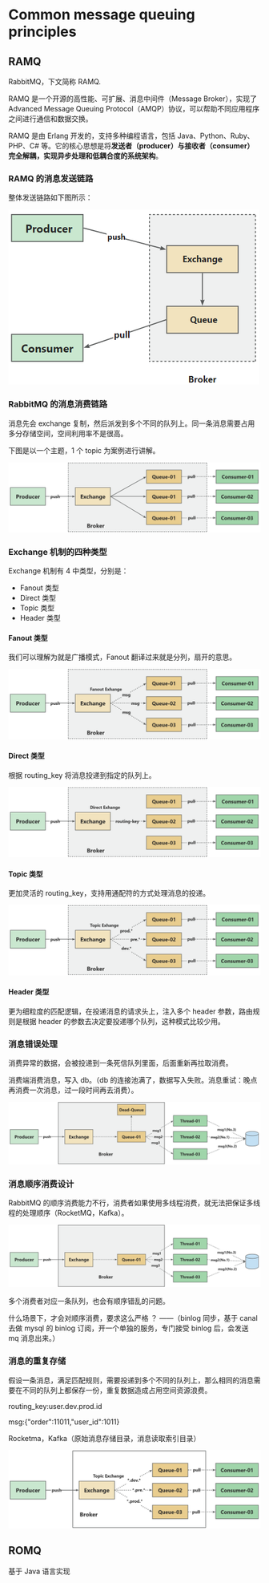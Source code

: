 # Common message queuing principles

## RAMQ

RabbitMQ，下文简称 RAMQ.

RAMQ 是一个开源的高性能、可扩展、消息中间件（Message Broker），实现了 Advanced Message Queuing Protocol（AMQP）协议，可以帮助不同应用程序之间进行通信和数据交换。

RAMQ 是由 Erlang 开发的，支持多种编程语言，包括 Java、Python、Ruby、PHP、C# 等。它的核心思想是将**发送者（producer）与接收者（consumer）完全解耦，实现异步处理和低耦合度的系统架构**。

### RAMQ 的消息发送链路

整体发送链路如下图所示：

![RabbitMA的整体发送链路](./../images/ramq-overall-transmit-link.png)

### RabbitMQ 的消息消费链路

消息先会 exchange 复制，然后派发到多个不同的队列上。同一条消息需要占用多分存储空间，空间利用率不是很高。

下图是以一个主题，1 个 topic 为案例进行讲解。

![RabbitMQ 一个主题，一个 topic 的消息消费](./../images/ramq-consumer-link.jpg)

### Exchange 机制的四种类型

Exchange 机制有 4 中类型，分别是：

- Fanout 类型
- Direct 类型
- Topic 类型
- Header 类型

#### Fanout 类型

我们可以理解为就是广播模式，Fanout 翻译过来就是分列，扇开的意思。

![RabbitMQ 的 Fanout 类型的 Exchange 机制](./../images/ramq-consumer-link-fanout.jpg)

#### Direct 类型

根据 routing_key 将消息投递到指定的队列上。

![RabbitMQ 的 Fanout 类型的 Exchange 机制](./../images/ramq-consumer-link-direct.jpg)

#### Topic 类型

更加灵活的 routing_key，支持用通配符的方式处理消息的投递。

![RabbitMQ 的 Topic 类型的 Exchange 机制](./../images/ramq-consumer-link-topic.jpg)

#### Header 类型

更为细粒度的匹配逻辑，在投递消息的请求头上，注入多个 header 参数，路由规则是根据 header 的参数去决定要投递哪个队列，这种模式比较少用。

### 消息错误处理

消费异常的数据，会被投递到一条死信队列里面，后面重新再拉取消费。

消费端消费消息，写入 db。（db 的连接池满了，数据写入失败。消息重试：晚点再消费一次消息，过一段时间再去消费）。

![Rabbit消息错误时的处理](./../images/ramq-message-error-handler.jpg)

### 消息顺序消费设计

RabbitMQ 的顺序消费能力不行，消费者如果使用多线程消费，就无法把保证多线程的处理顺序（RocketMQ，Kafka）。

![RabbitMQ的消息顺序消费设计](./../images/ramq-sequential-consumption.jpg)

多个消费者对应一条队列，也会有顺序错乱的问题。

什么场景下，才会对顺序消费，要求这么严格 ？ ——（binlog 同步，基于 canal 去做 mysql 的 binlog 订阅，开一个单独的服务，专门接受 binlog 后，会发送 mq 消息出来。）

### 消息的重复存储

假设一条消息，满足匹配规则，需要投递到多个不同的队列上，那么相同的消息需要在不同的队列上都保存一份，重复数据造成占用空间资源浪费。

routing_key:user.dev.prod.id

msg:{"order":11011,"user_id":1011}

Rocketma，Kafka（原始消息存储目录，消息读取索引目录）

![RabbitMQ重复存储](./../images/ramq-repeated-consumption.jpg)

## ROMQ

基于 Java 语言实现
